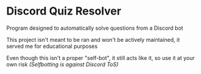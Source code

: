 # Discord Quiz Resolver

Program designed to automatically solve questions from a Discord bot

This project isn't meant to be ran and won't be actively maintained, it served me for educational purposes

Even though this isn't a proper "self-bot", it still acts like it, so use it at your own risk *(Selfbotting is against Discord ToS)*
